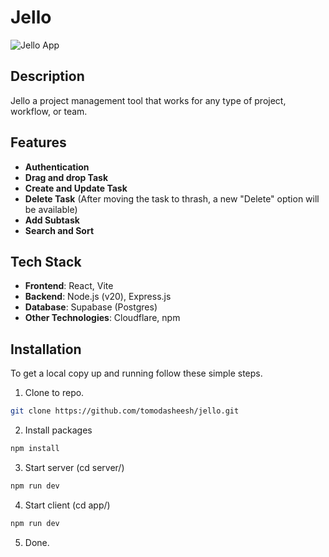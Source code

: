 # Jello

![Jello App]('./docs/image.png')

## Description

Jello a project management tool that works for any type of project, workflow, or team.

## Features

- **Authentication**
- **Drag and drop Task**
- **Create and Update Task**
- **Delete Task** (After moving the task to thrash, a new "Delete" option will be available)
- **Add Subtask**
- **Search and Sort**

## Tech Stack

- **Frontend**: React, Vite
- **Backend**: Node.js (v20), Express.js
- **Database**: Supabase (Postgres)
- **Other Technologies**: Cloudflare, npm

## Installation

To get a local copy up and running follow these simple steps.

1. Clone to repo.

```bash
git clone https://github.com/tomodasheesh/jello.git
```

2. Install packages

```bash
npm install
```

3. Start server (cd server/)

```bash
npm run dev
```

4. Start client (cd app/)

```bash
npm run dev
```

5. Done.
